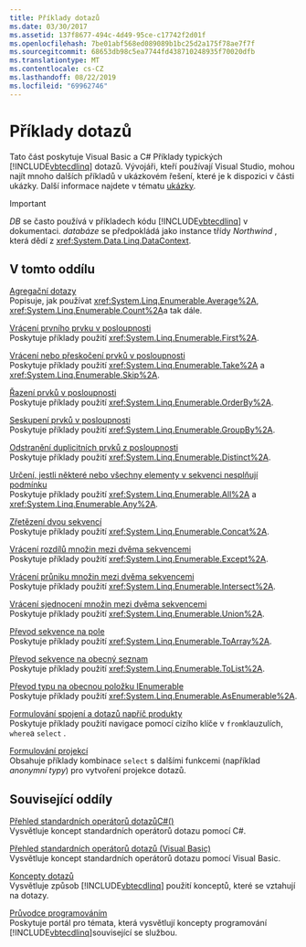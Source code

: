 ```yaml
---
title: Příklady dotazů
ms.date: 03/30/2017
ms.assetid: 137f8677-494c-4d49-95ce-c17742f2d01f
ms.openlocfilehash: 7be01abf568ed089089b1bc25d2a175f78ae7f7f
ms.sourcegitcommit: 68653db98c5ea7744fd438710248935f70020dfb
ms.translationtype: MT
ms.contentlocale: cs-CZ
ms.lasthandoff: 08/22/2019
ms.locfileid: "69962746"
---
```

# <a name="query-examples"></a>Příklady dotazů
Tato část poskytuje Visual Basic a C# Příklady typických [!INCLUDE[vbtecdlinq](../../../../../../includes/vbtecdlinq-md.md)] dotazů. Vývojáři, kteří používají Visual Studio, mohou najít mnoho dalších příkladů v ukázkovém řešení, které je k dispozici v části ukázky. Další informace najdete v tématu [ukázky](../../../../../../docs/framework/data/adonet/sql/linq/samples.md).  
  
> [!IMPORTANT]
> *DB* se často používá v příkladech kódu [!INCLUDE[vbtecdlinq](../../../../../../includes/vbtecdlinq-md.md)] v dokumentaci. *databáze* se předpokládá jako instance třídy *Northwind* , která dědí z <xref:System.Data.Linq.DataContext>.  
  
## <a name="in-this-section"></a>V tomto oddílu  
 [Agregační dotazy](../../../../../../docs/framework/data/adonet/sql/linq/aggregate-queries.md)  
 Popisuje, jak používat <xref:System.Linq.Enumerable.Average%2A>, <xref:System.Linq.Enumerable.Count%2A>a tak dále.  
  
 [Vrácení prvního prvku v posloupnosti](../../../../../../docs/framework/data/adonet/sql/linq/return-the-first-element-in-a-sequence.md)  
 Poskytuje příklady použití <xref:System.Linq.Enumerable.First%2A>.  
  
 [Vrácení nebo přeskočení prvků v posloupnosti](../../../../../../docs/framework/data/adonet/sql/linq/return-or-skip-elements-in-a-sequence.md)  
 Poskytuje příklady použití <xref:System.Linq.Enumerable.Take%2A> a <xref:System.Linq.Enumerable.Skip%2A>.  
  
 [Řazení prvků v posloupnosti](../../../../../../docs/framework/data/adonet/sql/linq/sort-elements-in-a-sequence.md)  
 Poskytuje příklady použití <xref:System.Linq.Enumerable.OrderBy%2A>.  
  
 [Seskupení prvků v posloupnosti](../../../../../../docs/framework/data/adonet/sql/linq/group-elements-in-a-sequence.md)  
 Poskytuje příklady použití <xref:System.Linq.Enumerable.GroupBy%2A>.  
  
 [Odstranění duplicitních prvků z posloupnosti](../../../../../../docs/framework/data/adonet/sql/linq/eliminate-duplicate-elements-from-a-sequence.md)  
 Poskytuje příklady použití <xref:System.Linq.Enumerable.Distinct%2A>.  
  
 [Určení, jestli některé nebo všechny elementy v sekvenci nesplňují podmínku](../../../../../../docs/framework/data/adonet/sql/linq/determine-if-any-or-all-elements-in-a-sequence-satisfy-a-condition.md)  
 Poskytuje příklady použití <xref:System.Linq.Enumerable.All%2A> a <xref:System.Linq.Enumerable.Any%2A>.  
  
 [Zřetězení dvou sekvencí](../../../../../../docs/framework/data/adonet/sql/linq/concatenate-two-sequences.md)  
 Poskytuje příklady použití <xref:System.Linq.Enumerable.Concat%2A>.  
  
 [Vrácení rozdílů množin mezi dvěma sekvencemi](../../../../../../docs/framework/data/adonet/sql/linq/return-the-set-difference-between-two-sequences.md)  
 Poskytuje příklady použití <xref:System.Linq.Enumerable.Except%2A>.  
  
 [Vrácení průniku množin mezi dvěma sekvencemi](../../../../../../docs/framework/data/adonet/sql/linq/return-the-set-intersection-of-two-sequences.md)  
 Poskytuje příklady použití <xref:System.Linq.Enumerable.Intersect%2A>.  
  
 [Vrácení sjednocení množin mezi dvěma sekvencemi](../../../../../../docs/framework/data/adonet/sql/linq/return-the-set-union-of-two-sequences.md)  
 Poskytuje příklady použití <xref:System.Linq.Enumerable.Union%2A>.  
  
 [Převod sekvence na pole](../../../../../../docs/framework/data/adonet/sql/linq/convert-a-sequence-to-an-array.md)  
 Poskytuje příklady použití <xref:System.Linq.Enumerable.ToArray%2A>.  
  
 [Převod sekvence na obecný seznam](../../../../../../docs/framework/data/adonet/sql/linq/convert-a-sequence-to-a-generic-list.md)  
 Poskytuje příklady použití <xref:System.Linq.Enumerable.ToList%2A>.  
  
 [Převod typu na obecnou položku IEnumerable](../../../../../../docs/framework/data/adonet/sql/linq/convert-a-type-to-a-generic-ienumerable.md)  
 Poskytuje příklady použití <xref:System.Linq.Enumerable.AsEnumerable%2A>.  
  
 [Formulování spojení a dotazů napříč produkty](../../../../../../docs/framework/data/adonet/sql/linq/formulate-joins-and-cross-product-queries.md)  
 Poskytuje příklady použití navigace pomocí cizího klíče v `from`klauzulích, `where`a `select` .  
  
 [Formulování projekcí](../../../../../../docs/framework/data/adonet/sql/linq/formulate-projections.md)  
 Obsahuje příklady kombinace `select` s dalšími funkcemi (například *anonymní typy*) pro vytvoření projekce dotazů.  
  
## <a name="related-sections"></a>Související oddíly  
 [Přehled standardních operátorů dotazůC#()](../../../../../csharp/programming-guide/concepts/linq/standard-query-operators-overview.md)  
 Vysvětluje koncept standardních operátorů dotazu pomocí C#.  
  
 [Přehled standardních operátorů dotazů (Visual Basic)](../../../../../visual-basic/programming-guide/concepts/linq/standard-query-operators-overview.md)  
 Vysvětluje koncept standardních operátorů dotazu pomocí Visual Basic.  
  
 [Koncepty dotazů](../../../../../../docs/framework/data/adonet/sql/linq/query-concepts.md)  
 Vysvětluje způsob [!INCLUDE[vbtecdlinq](../../../../../../includes/vbtecdlinq-md.md)] použití konceptů, které se vztahují na dotazy.  
  
 [Průvodce programováním](../../../../../../docs/framework/data/adonet/sql/linq/programming-guide.md)  
 Poskytuje portál pro témata, která vysvětlují koncepty programování [!INCLUDE[vbtecdlinq](../../../../../../includes/vbtecdlinq-md.md)]související se službou.
